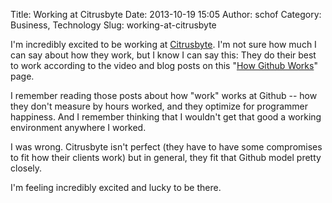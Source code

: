 Title: Working at Citrusbyte
Date: 2013-10-19 15:05
Author: schof
Category: Business, Technology
Slug: working-at-citrusbyte

I'm incredibly excited to be working at
[Citrusbyte](http://citrusbyte.com). I'm not sure how much I can say
about how they work, but I know I can say this: They do their best to
work according to the video and blog posts on this "[How Github
Works](http://zachholman.com/posts/how-github-works/)" page.

I remember reading those posts about how "work" works at Github -- how
they don't measure by hours worked, and they optimize for programmer
happiness. And I remember thinking that I wouldn't get that good a
working environment anywhere I worked.

I was wrong. Citrusbyte isn't perfect (they have to have some
compromises to fit how their clients work) but in general, they fit that
Github model pretty closely.

I'm feeling incredibly excited and lucky to be there.

